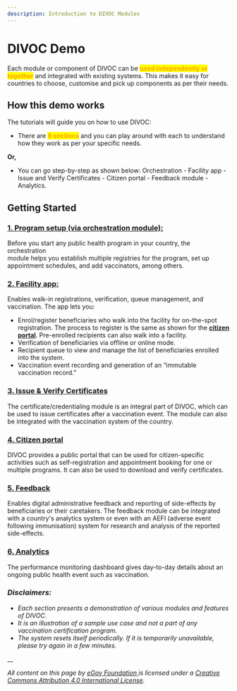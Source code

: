 ```yaml
---
description: Introduction to DIVOC Modules
---
```


# DIVOC Demo

Each module or component of DIVOC can be <mark style="color:orange;">**used independently or together**</mark> and integrated with existing systems. This makes it easy for countries to choose, customise and pick up components as per their needs.

## **How this demo works**

The tutorials will guide you on how to use DIVOC:

* There are <mark style="color:orange;">**6 sections**</mark> and you can play around with each to understand how they work as per your specific needs.&#x20;

**Or,**

* You can go step-by-step as shown below: Orchestration - Facility app - Issue and Verify Certificates - Citizen portal - Feedback module - Analytics.

## Getting Started

### [1. Program setup (via orchestration module): ](program-setup-via-orchestration-module.md)

Before you start any public health program in your country, the orchestration\
module helps you establish multiple registries for the program, set up appointment schedules, and add vaccinators, among others.

### [2.  Facility app:](facility-app.md)&#x20;

Enables walk-in registrations, verification, queue management, and vaccination. The app lets you:

* Enrol/register beneficiaries who walk into the facility for on-the-spot registration. The process to register is the same as shown for the [**citizen portal**](citizen-portal.md). Pre-enrolled recipients can also walk into a facility.
* Verification of beneficiaries via offline or online mode.
* Recipient queue to view and manage the list of beneficiaries enrolled into the system.
* Vaccination event recording and generation of an “immutable vaccination record.”

### [3. Issue & Verify Certificates](issue-and-verify-certificates/) &#x20;

The certificate/credentialing module is an integral part of DIVOC, which can be used to issue certificates after a vaccination event. The module can also be integrated with the vaccination system of the country.&#x20;

### [4.  Citizen portal](citizen-portal.md)&#x20;

DIVOC provides a public portal that can be used for citizen-specific activities such as self-registration and appointment booking for one or multiple programs. It can also be used to download and verify certificates.

### [5. Feedback ](feedback.md)

Enables digital administrative feedback and reporting of side-effects by beneficiaries or their caretakers. The feedback module can be integrated with a country's analytics system or even with an AEFI (adverse event following immunisation) system for research and analysis of the reported side-effects.

### [6. Analytics ](analytics.md)

The performance monitoring dashboard gives day-to-day details about an ongoing public health event such as vaccination.

### _Disclaimers:_&#x20;

* _Each section presents a demonstration of various modules and features of DIVOC._&#x20;
* _It is an illustration of a sample use case and not a part of any vaccination certification program._&#x20;
* _The system resets itself periodically. If it is temporarily unavailable, please try again in a few minutes._

__

_All content on this page by_ [_eGov Foundation_ ](https://egov.org.in)_is licensed under a_ [_Creative Commons Attribution 4.0 International License_](http://creativecommons.org/licenses/by/4.0/)_._
